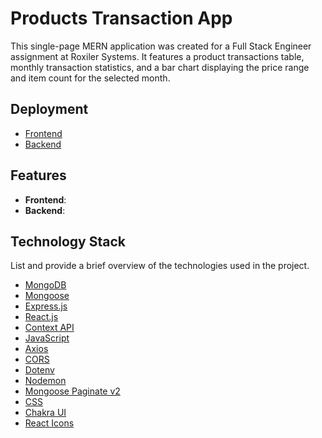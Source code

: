 # Products Transaction App

This single-page MERN application was created for a Full Stack Engineer assignment at Roxiler Systems. It features a product transactions table, monthly transaction statistics, and a bar chart displaying the price range and item count for the selected month.

## Deployment

- [Frontend](https://products-transaction-statistics-frontend.vercel.app/)
- [Backend](https://products-transaction-statistics-backend.vercel.app/)

## Features

- **Frontend**:
- **Backend**:

## Technology Stack

List and provide a brief overview of the technologies used in the project.

- [MongoDB](https://www.mongodb.com/)
- [Mongoose](https://mongoosejs.com/docs/guide.html)
- [Express.js](https://expressjs.com/en/starter/installing.html)
- [React.js](https://reactjs.org/)
- [Context API](https://legacy.reactjs.org/docs/context.html)
- [JavaScript](https://developer.mozilla.org/en-US/docs/Web/JavaScript)
- [Axios](https://axios-http.com/docs/intro)
- [CORS](https://www.npmjs.com/package/cors)
- [Dotenv](https://www.npmjs.com/package/dotenv)
- [Nodemon](https://www.npmjs.com/package/nodemon)
- [Mongoose Paginate v2](https://www.npmjs.com/package/mongoose-paginate-v2)
- [CSS](https://developer.mozilla.org/en-US/docs/Web/CSS)
- [Chakra UI](https://chakra-ui.com/getting-started)
- [React Icons](https://react-icons.github.io/)
